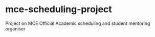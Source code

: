﻿# mce-scheduling-project
Project on MCE Official Academic scheduling and student mentoring organiser

